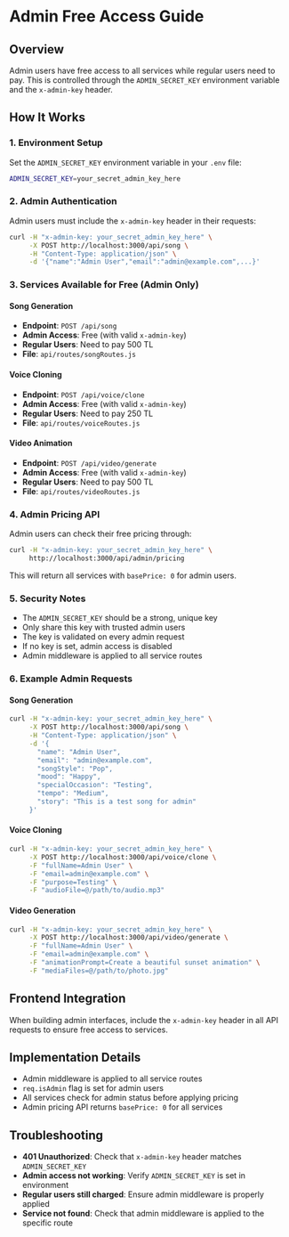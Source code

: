 # Admin Free Access Guide

## Overview
Admin users have free access to all services while regular users need to pay. This is controlled through the `ADMIN_SECRET_KEY` environment variable and the `x-admin-key` header.

## How It Works

### 1. Environment Setup
Set the `ADMIN_SECRET_KEY` environment variable in your `.env` file:
```bash
ADMIN_SECRET_KEY=your_secret_admin_key_here
```

### 2. Admin Authentication
Admin users must include the `x-admin-key` header in their requests:
```bash
curl -H "x-admin-key: your_secret_admin_key_here" \
     -X POST http://localhost:3000/api/song \
     -H "Content-Type: application/json" \
     -d '{"name":"Admin User","email":"admin@example.com",...}'
```

### 3. Services Available for Free (Admin Only)

#### Song Generation
- **Endpoint**: `POST /api/song`
- **Admin Access**: Free (with valid `x-admin-key`)
- **Regular Users**: Need to pay 500 TL
- **File**: `api/routes/songRoutes.js`

#### Voice Cloning
- **Endpoint**: `POST /api/voice/clone`
- **Admin Access**: Free (with valid `x-admin-key`)
- **Regular Users**: Need to pay 250 TL
- **File**: `api/routes/voiceRoutes.js`

#### Video Animation
- **Endpoint**: `POST /api/video/generate`
- **Admin Access**: Free (with valid `x-admin-key`)
- **Regular Users**: Need to pay 500 TL
- **File**: `api/routes/videoRoutes.js`

### 4. Admin Pricing API
Admin users can check their free pricing through:
```bash
curl -H "x-admin-key: your_secret_admin_key_here" \
     http://localhost:3000/api/admin/pricing
```

This will return all services with `basePrice: 0` for admin users.

### 5. Security Notes
- The `ADMIN_SECRET_KEY` should be a strong, unique key
- Only share this key with trusted admin users
- The key is validated on every admin request
- If no key is set, admin access is disabled
- Admin middleware is applied to all service routes

### 6. Example Admin Requests

#### Song Generation
```bash
curl -H "x-admin-key: your_secret_admin_key_here" \
     -X POST http://localhost:3000/api/song \
     -H "Content-Type: application/json" \
     -d '{
       "name": "Admin User",
       "email": "admin@example.com",
       "songStyle": "Pop",
       "mood": "Happy",
       "specialOccasion": "Testing",
       "tempo": "Medium",
       "story": "This is a test song for admin"
     }'
```

#### Voice Cloning
```bash
curl -H "x-admin-key: your_secret_admin_key_here" \
     -X POST http://localhost:3000/api/voice/clone \
     -F "fullName=Admin User" \
     -F "email=admin@example.com" \
     -F "purpose=Testing" \
     -F "audioFile=@/path/to/audio.mp3"
```

#### Video Generation
```bash
curl -H "x-admin-key: your_secret_admin_key_here" \
     -X POST http://localhost:3000/api/video/generate \
     -F "fullName=Admin User" \
     -F "email=admin@example.com" \
     -F "animationPrompt=Create a beautiful sunset animation" \
     -F "mediaFiles=@/path/to/photo.jpg"
```

## Frontend Integration
When building admin interfaces, include the `x-admin-key` header in all API requests to ensure free access to services.

## Implementation Details
- Admin middleware is applied to all service routes
- `req.isAdmin` flag is set for admin users
- All services check for admin status before applying pricing
- Admin pricing API returns `basePrice: 0` for all services

## Troubleshooting
- **401 Unauthorized**: Check that `x-admin-key` header matches `ADMIN_SECRET_KEY`
- **Admin access not working**: Verify `ADMIN_SECRET_KEY` is set in environment
- **Regular users still charged**: Ensure admin middleware is properly applied
- **Service not found**: Check that admin middleware is applied to the specific route
